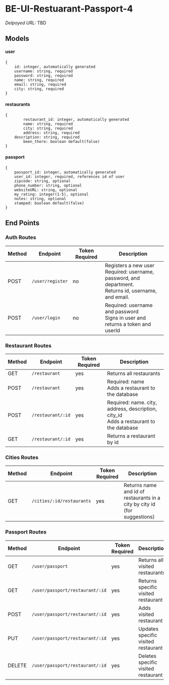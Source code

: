 # BE-UI-Restuarant-Passport-4

_Delpoyed URL:_ TBD

## Models

#### user

```
{
    id: integer, automatically generated
    username: string, required
    password: string, required
    name: string, required
    email: string, required
    city: string, required
}
```

#### restaurants

```
{
    	restaurant_id: integer, automatically generated
        name: string, required
    	city: string, required
    	address: string, required
   	description: string, required
        been_there: boolean default(false)
}
```

#### passport

```
{
    passport_id: integer, automatically generated
    user_id: integer, required, references id of user
    zipcode: string, optional
    phone_number: string, optional
    websiteURL: string, optional
    my_rating: integer(1-5), optional
    notes: string, optional
    stamped: boolean default(false)
}
```

## End Points

### Auth Routes

| Method | Endpoint         | Token Required | Description                                                                                                  |
| ------ | ---------------- | -------------- | ------------------------------------------------------------------------------------------------------------ |
| POST   | `/user/register` | no             | Registers a new user <br> Required: username, password, and department. <br>Returns id, username, and email. |
| POST   | `/user/login`    | no             | Required: username and password<br> Signs in user and returns a token and userId                             |

### Restaurant Routes

| Method | Endpoint          | Token Required | Description                                                                                |
| ------ | ----------------- | -------------- | ------------------------------------------------------------------------------------------ |
| GET    | `/restaurant`     | yes            | Returns all restaurants                                                                    |
| POST   | `/restaurant`     | yes            | Required: name <br> Adds a restaurant to the database                                      |
| POST   | `/restaurant/:id` | yes            | Required: name. city, address, description, city_id <br> Adds a restaurant to the database |
| GET    | `/restaurant/:id` | yes            | Returns a restaurant by id                                                                 |

### Cities Routes

| Method | Endpoint                  | Token Required | Description                                                               |
| ------ | ------------------------- | -------------- | ------------------------------------------------------------------------- |
| GET    | `/cities/:id/restaurants` | yes            | Returns name and id of restaurants in a city by city id (for suggestions) |

### Passport Routes

| Method | Endpoint                        | Token Required | Description                         |
| ------ | ------------------------------- | -------------- | ----------------------------------- |
| GET    | `/user/passport`                | yes            | Returns all visited restaurants     |
| GET    | `/user/passport/restaurant/:id` | yes            | Returns specific visited restaurant |
| POST   | `/user/passport/restaurant/:id` | yes            | Adds visited restaurant             |
| PUT    | `/user/passport/restaurant/:id` | yes            | Updates specific visited restaurant |
| DELETE | `/user/passport/restaurant/:id` | yes            | Deletes specific visited restaurant |
